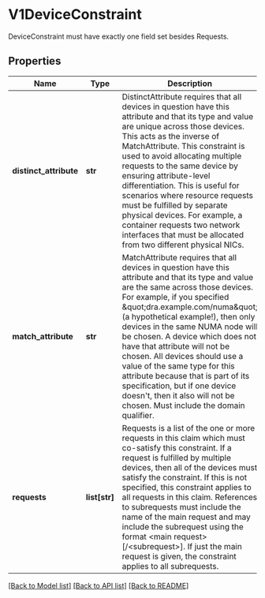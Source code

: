 # V1DeviceConstraint

DeviceConstraint must have exactly one field set besides Requests.
## Properties
Name | Type | Description | Notes
------------ | ------------- | ------------- | -------------
**distinct_attribute** | **str** | DistinctAttribute requires that all devices in question have this attribute and that its type and value are unique across those devices.  This acts as the inverse of MatchAttribute.  This constraint is used to avoid allocating multiple requests to the same device by ensuring attribute-level differentiation.  This is useful for scenarios where resource requests must be fulfilled by separate physical devices. For example, a container requests two network interfaces that must be allocated from two different physical NICs. | [optional] 
**match_attribute** | **str** | MatchAttribute requires that all devices in question have this attribute and that its type and value are the same across those devices.  For example, if you specified \&quot;dra.example.com/numa\&quot; (a hypothetical example!), then only devices in the same NUMA node will be chosen. A device which does not have that attribute will not be chosen. All devices should use a value of the same type for this attribute because that is part of its specification, but if one device doesn&#39;t, then it also will not be chosen.  Must include the domain qualifier. | [optional] 
**requests** | **list[str]** | Requests is a list of the one or more requests in this claim which must co-satisfy this constraint. If a request is fulfilled by multiple devices, then all of the devices must satisfy the constraint. If this is not specified, this constraint applies to all requests in this claim.  References to subrequests must include the name of the main request and may include the subrequest using the format &lt;main request&gt;[/&lt;subrequest&gt;]. If just the main request is given, the constraint applies to all subrequests. | [optional] 

[[Back to Model list]](../README.md#documentation-for-models) [[Back to API list]](../README.md#documentation-for-api-endpoints) [[Back to README]](../README.md)


